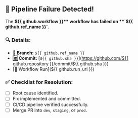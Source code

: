 ## 🚨 Pipeline Failure Detected!

The **${{ github.workflow }}** workflow has failed on **`${{ github.ref_name }}`**.

### 🔍 **Details:**

- **🔀 Branch:** `${{ github.ref_name }}`
- **🆔 Commit:** [`${{ github.sha }}`](https://github.com/${{ github.repository }}/commit/${{ github.sha }})
- [🔗 Workflow Run](${{ github.run_url }})

### ✅ **Checklist for Resolution:**

- [ ] Root cause identified.
- [ ] Fix implemented and committed.
- [ ] CI/CD pipeline verified successfully.
- [ ] Merge PR into `dev`, `staging`, or `prod`.
